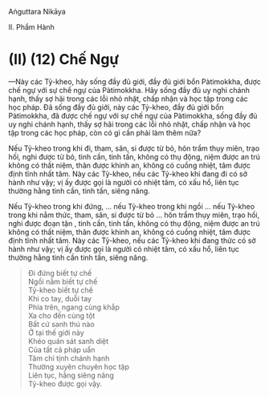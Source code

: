 Aṅguttara Nikāya

II. Phẩm Hành

# (II) (12) Chế Ngự

—Này các Tỷ-kheo, hãy sống đầy đủ giới, đầy đủ giới bổn Pàtimokkha, được chế ngự với sự chế ngự của Pàtimokkha. Hãy sống đầy đủ uy nghi chánh hạnh, thấy sợ hãi trong các lỗi nhỏ nhặt, chấp nhận và học tập trong các học pháp. Ðã sống đầy đủ giới, này các Tỷ-kheo, đầy đủ giới bổn Pàtimokkha, đã được chế ngự với sự chế ngự của Pàtimokkha, sống đầy đủ uy nghi chánh hạnh, thấy sợ hãi trong các lỗi nhỏ nhặt, chấp nhận và học tập trong các học pháp, còn có gì cần phải làm thêm nữa?

Nếu Tỷ-kheo trong khi đi, tham, sân, si được từ bỏ, hôn trầm thụy miên, trạo hối, nghi được từ bỏ, tinh cần, tinh tấn, không có thụ động, niệm được an trú không có thất niệm, thân được khinh an, không có cuồng nhiệt, tâm được định tĩnh nhất tâm. Này các Tỷ-kheo, nếu các Tỷ-kheo khi đang đi có sở hành như vậy; vị ấy được gọi là người có nhiệt tâm, có xấu hổ, liên tục thường hằng tinh cần, tinh tấn, siêng năng.

Nếu Tỷ-kheo trong khi đứng, ... nếu Tỷ-kheo trong khi ngồi ... nếu Tỷ-kheo trong khi nằm thức, tham, sân, si được từ bỏ ... hôn trầm thụy miên, trạo hối, nghi được đoạn tận , tinh cần, tinh tấn, không có thụ động, niệm được an trú không có thất niệm, thân được khinh an, không có cuồng nhiệt, tâm được định tĩnh nhất tâm. Này các Tỷ-kheo, nếu các Tỷ-kheo khi đang thức có sở hành như vậy; vị ấy được gọi là người có nhiệt tâm, có xấu hổ, liên tục thường hằng tinh cần tinh tấn, siêng năng.

> Ði đứng biết tự chế  
> Ngồi nằm biết tự chế  
> Tỷ-kheo biết tự chế  
> Khi co tay, duỗi tay  
> Phía trên, ngang cùng khắp  
> Xa cho đến cùng tột  
> Bất cứ sanh thú nào  
> Ở tại thế giới này  
> Khéo quán sát sanh diệt  
> Của tất cả pháp uẩn  
> Tâm chỉ tịnh chánh hạnh  
> Thường xuyên chuyên học tập  
> Liên tục, hằng siêng năng  
> Tỷ-kheo được gọi vậy.

